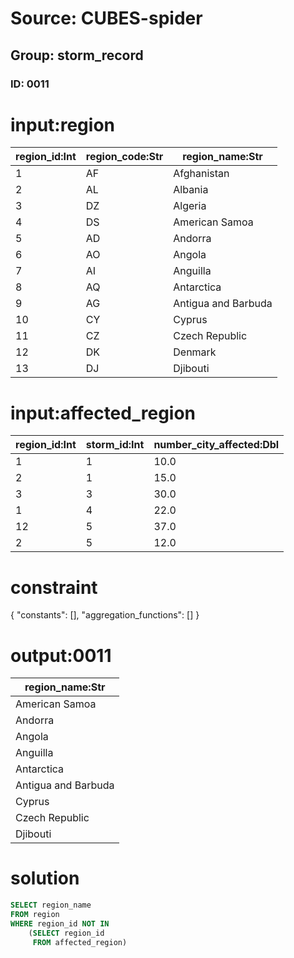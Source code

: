 # Source: CUBES-spider
## Group: storm_record
### ID: 0011

# input:region

| region_id:Int | region_code:Str | region_name:Str |
|---|---|---|
| 1 | AF | Afghanistan |
| 2 | AL | Albania |
| 3 | DZ | Algeria |
| 4 | DS | American Samoa |
| 5 | AD | Andorra |
| 6 | AO | Angola |
| 7 | AI | Anguilla |
| 8 | AQ | Antarctica |
| 9 | AG | Antigua and Barbuda |
| 10 | CY | Cyprus |
| 11 | CZ | Czech Republic |
| 12 | DK | Denmark |
| 13 | DJ | Djibouti |

# input:affected_region

| region_id:Int | storm_id:Int | number_city_affected:Dbl |
|---|---|---|
| 1 | 1 | 10.0 |
| 2 | 1 | 15.0 |
| 3 | 3 | 30.0 |
| 1 | 4 | 22.0 |
| 12 | 5 | 37.0 |
| 2 | 5 | 12.0 |

# constraint

{
  "constants": [],
  "aggregation_functions": []
}

# output:0011

| region_name:Str |
|---|
| American Samoa |
| Andorra |
| Angola |
| Anguilla |
| Antarctica |
| Antigua and Barbuda |
| Cyprus |
| Czech Republic |
| Djibouti |

# solution

```sql
SELECT region_name
FROM region
WHERE region_id NOT IN
    (SELECT region_id
     FROM affected_region)
```
